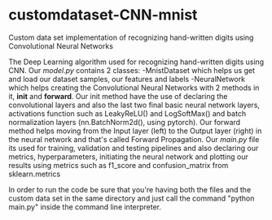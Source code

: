 # customdataset-CNN-mnist
Custom data set implementation of recognizing hand-written digits using Convolutional Neural Networks

The Deep Learning algorithm used for recognizing hand-written digits using CNN. Our _model.py_ contains 2 classes:
  -MnistDataset which helps us get and load our dataset samples, our features and labels
  -NeuralNetwork which helps creating the Convolutional Neural Networks with 2 methods in it, ____init____ and __forward__. Our init method have the use of declaring the convolutional layers and also the last two final basic neural network layers, activations function such as LeakyReLU() and LogSoftMax() and batch normalization layers (nn.BatchNorm2d(), using pytorch). Our forward method helps moving from the Input layer (left) to the Output layer (right) in the neural network and that's called Forward Propagation.
Our _main.py_ file its used for training, validation and testing pipelines and also declaring our metrics, hyperparameters, initiating the neural network and plotting our results using metrics such as f1_score and confusion_matrix from sklearn.metrics

In order to run the code be sure that you're having both the files and the custom data set in the same directory and just call the command "python main.py" inside the command line interpreter.
